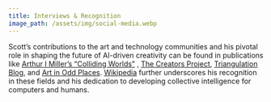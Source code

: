 ```yaml
---
title: Interviews & Recognition
image_path: /assets/img/social-media.webp
---
```

Scott’s contributions to the art and technology communities and his pivotal role in shaping the future of AI-driven creativity can be found in publications like [Arthur I Miller’s “Colliding Worlds”](https://scottdraves.com/images/colliding-worlds-draves-profile.pdf) , [The Creators Project](http://thecreatorsproject.vice.com/blog/do-cyborgs-dream-of-electric-sheep), [Triangulation Blog](http://thecreatorsproject.vice.com/blog/do-cyborgs-dream-of-electric-sheep), and [Art in Odd Places](http://www.artinoddplaces.org/scott-draves-try-2/). [Wikipedia](https://en.wikipedia.org/wiki/Scott_Draves) further underscores his recognition in these fields and his dedication to developing collective intelligence for computers and humans.